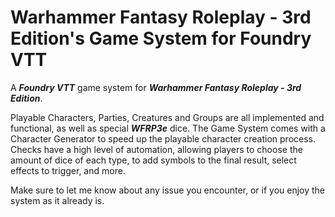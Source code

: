 # Warhammer Fantasy Roleplay - 3rd Edition's Game System for Foundry VTT

A **_Foundry VTT_** game system for **_Warhammer Fantasy Roleplay - 3rd Edition_**.

Playable Characters, Parties, Creatures and Groups are all implemented and functional, as well as special **_WFRP3e_** dice. The Game System comes with a Character Generator to speed up the playable character creation process. Checks have a high level of automation, allowing players to choose the amount of dice of each type, to add symbols to the final result, select effects to trigger, and more.

Make sure to let me know about any issue you encounter, or if you enjoy the system as it already is.